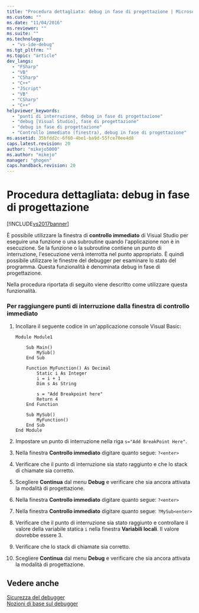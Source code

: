 ```yaml
---
title: "Procedura dettagliata: debug in fase di progettazione | Microsoft Docs"
ms.custom: ""
ms.date: "11/04/2016"
ms.reviewer: ""
ms.suite: ""
ms.technology: 
  - "vs-ide-debug"
ms.tgt_pltfrm: ""
ms.topic: "article"
dev_langs: 
  - "FSharp"
  - "VB"
  - "CSharp"
  - "C++"
  - "JScript"
  - "VB"
  - "CSharp"
  - "C++"
helpviewer_keywords: 
  - "punti di interruzione, debug in fase di progettazione"
  - "debug [Visual Studio], fase di progettazione"
  - "debug in fase di progettazione"
  - "Controllo immediato (finestra), debug in fase di progettazione"
ms.assetid: 35bfdd2c-6f60-4be1-ba9d-55fce70ee4d8
caps.latest.revision: 20
author: "mikejo5000"
ms.author: "mikejo"
manager: "ghogen"
caps.handback.revision: 20
---
```

# Procedura dettagliata: debug in fase di progettazione
[!INCLUDE[vs2017banner](../code-quality/includes/vs2017banner.md)]

È possibile utilizzare la finestra di **controllo immediato** di Visual Studio per eseguire una funzione o una subroutine quando l'applicazione non è in esecuzione.  Se la funzione o la subroutine contiene un punto di interruzione, l'esecuzione verrà interrotta nel punto appropriato.  È quindi possibile utilizzare le finestre del debugger per esaminare lo stato del programma.  Questa funzionalità è denominata debug in fase di progettazione.  
  
 Nella procedura riportata di seguito viene descritto come utilizzare questa funzionalità.  
  
### Per raggiungere punti di interruzione dalla finestra di controllo immediato  
  
1.  Incollare il seguente codice in un'applicazione console Visual Basic:  
  
    ```  
    Module Module1  
  
        Sub Main()  
            MySub()  
        End Sub  
  
        Function MyFunction() As Decimal  
            Static i As Integer  
            i = i + 1  
            Dim s As String  
  
            s = "Add Breakpoint here"  
            Return 4  
        End Function  
  
        Sub MySub()  
            MyFunction()  
        End Sub  
    End Module  
    ```  
  
2.  Impostare un punto di interruzione nella riga `s="Add BreakPoint Here"`.  
  
3.  Nella finestra **Controllo immediato** digitare quanto segue: `?<enter>`  
  
4.  Verificare che il punto di interruzione sia stato raggiunto e che lo stack di chiamate sia corretto.  
  
5.  Scegliere **Continua** dal menu **Debug** e verificare che sia ancora attivata la modalità di progettazione.  
  
6.  Nella finestra **Controllo immediato** digitare quanto segue: `?<enter>`  
  
7.  Nella finestra **Controllo immediato** digitare quanto segue: `?MySub<enter>`  
  
8.  Verificare che il punto di interruzione sia stato raggiunto e controllare il valore della variabile statica `i` nella finestra **Variabili locali**.  Il valore dovrebbe essere 3.  
  
9. Verificare che lo stack di chiamate sia corretto.  
  
10. Scegliere **Continua** dal menu **Debug** e verificare che sia ancora attivata la modalità di progettazione.  
  
## Vedere anche  
 [Sicurezza del debugger](../debugger/debugger-security.md)   
 [Nozioni di base sul debugger](../debugger/debugger-basics.md)